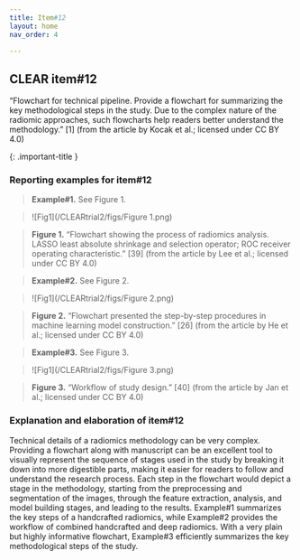 ```yaml
---
title: Item#12
layout: home
nav_order: 4

---
```

## CLEAR item#12
“Flowchart for technical pipeline. Provide a flowchart for summarizing the key methodological steps in the study. Due to the complex nature of the radiomic approaches, such flowcharts help readers better understand the methodology.” [1] (from the article by Kocak et al.; licensed under CC BY 4.0)

{: .important-title }

### Reporting examples for item#12

> **Example#1.** See Figure 1.

> ![Fig1](/CLEARtrial2/figs/Figure 1.png)

> **Figure 1.** “Flowchart showing the process of radiomics analysis. LASSO least absolute shrinkage and selection operator; ROC receiver operating characteristic.” [39] (from the article by Lee et al.; licensed under CC BY 4.0)

> **Example#2.** See Figure 2.

> ![Fig1](/CLEARtrial2/figs/Figure 2.png)
 
> **Figure 2.** “Flowchart presented the step-by-step procedures in machine learning model construction.” [26] (from the article by He et al.; licensed under CC BY 4.0)

> **Example#3.** See Figure 3.

> ![Fig1](/CLEARtrial2/figs/Figure 3.png)
 
> **Figure 3.** “Workflow of study design.” [40] (from the article by Jan et al.; licensed under CC BY 4.0)

### Explanation and elaboration of item#12 
Technical details of a radiomics methodology can be very complex. Providing a flowchart along with manuscript can be an excellent tool to visually represent the sequence of stages used in the study by breaking it down into more digestible parts, making it easier for readers to follow and understand the research process. Each step in the flowchart would depict a stage in the methodology, starting from the preprocessing and segmentation of the images, through the feature extraction, analysis, and model building stages, and leading to the results. Example#1 summarizes the key steps of a handcrafted radiomics, while Example#2 provides the workflow of combined handcrafted and deep radiomics. With a very plain but highly informative flowchart, Example#3 efficiently summarizes the key methodological steps of the study.


